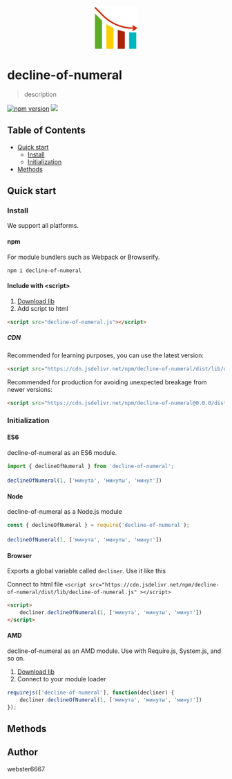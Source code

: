<p align="center" style="text-align:center">
    <img src="./illustration.svg" alt="illustration" width="100"/>
</p>

# decline-of-numeral

> description

[![npm version](https://badge.fury.io/js/decline-of-numeral.svg)](https://www.npmjs.com/package/decline-of-numeral)
[![](https://data.jsdelivr.com/v1/package/npm/decline-of-numeral/badge)](https://www.jsdelivr.com/package/npm/decline-of-numeral)


## Table of Contents

- [Quick start](#quick-start)
  - [Install](#install)
  - [Initialization](#initialization)
- [Methods](#methods)

## Quick start

### Install

We support all platforms.

#### npm

For module bundlers such as Webpack or Browserify.

```shell
npm i decline-of-numeral
```

#### Include with &lt;script&gt;

1. <a href="https://cdn.jsdelivr.net/npm/decline-of-numeral/dist/lib/decline-of-numeral.js" target="_blank">Download lib</a>
2. Add script to html

```html
<script src="decline-of-numeral.js"></script>
```

##### CDN

Recommended for learning purposes, you can use the latest version:

```html
<script src="https://cdn.jsdelivr.net/npm/decline-of-numeral/dist/lib/decline-of-numeral.js"></script>
```

Recommended for production for avoiding unexpected breakage from newer versions:

```html
<script src="https://cdn.jsdelivr.net/npm/decline-of-numeral@0.0.0/dist/lib/decline-of-numeral.js"></script>
```

### Initialization

#### ES6

decline-of-numeral as an ES6 module.

```js
import { declineOfNumeral } from 'decline-of-numeral';

declineOfNumeral(1, ['минута', 'минуты', 'минут'])

```

#### Node

decline-of-numeral as a Node.js module

```js
const { declineOfNumeral } = require('decline-of-numeral');

declineOfNumeral(1, ['минута', 'минуты', 'минут'])

```

#### Browser

Exports a global variable called `decliner`. Use it like this

Connect to html file ```<script src="https://cdn.jsdelivr.net/npm/decline-of-numeral/dist/lib/decline-of-numeral.js" ></script>```

```html
<script>
    decliner.declineOfNumeral(1, ['минута', 'минуты', 'минут'])
</script>
```

#### AMD

decline-of-numeral as an AMD module. Use with Require.js, System.js, and so on.

1. <a href="https://cdn.jsdelivr.net/npm/decline-of-numeral/dist/lib/decline-of-numeral.js" target="_blank">Download lib</a>
2. Connect to your module loader

```js
requirejs(['decline-of-numeral'], function(decliner) {
    decliner.declineOfNumeral(1, ['минута', 'минуты', 'минут'])
});
```

## Methods


## Author

webster6667
